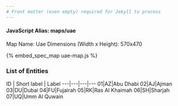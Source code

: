 ```yaml
---
# Front matter (even empty) required for Jekyll to process
---
```


#### JavaScript Alias: maps/uae

Map Name: Uae
Dimensions (Width x Height): 570x470



{% embed_spec_map uae-map.js %}

### List of Entities

ID | Short label | Label
---|---|---|---
01|AZ|Abu Dhabi
02|AJ|Ajman
03|DU|Dubai
04|FU|Fujairah
05|RK|Ras Al Khaimah
06|SH|Sharjah
07|UQ|Umm Al Quwain

